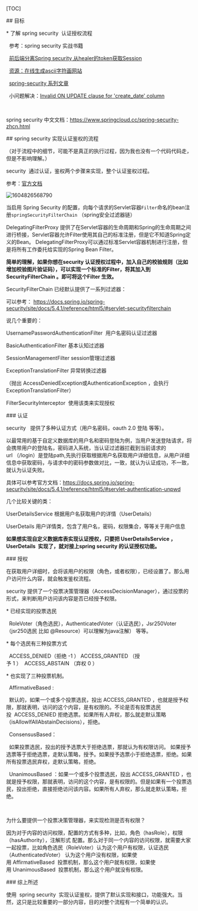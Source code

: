 [TOC]

## 目标

* 了解 spring security  认证授权流程

  参考：spring security 实战书籍

  [前后端分离Spring security 从healer的token获取Session](https://www.cnblogs.com/zhangxh20/p/13376920.html?utm_source=tuicool)

  [资源：在线生成ascii字符画网站](https://www.jianshu.com/p/fca56d635091)

  [spring-security 系列文章](https://github.com/BUG9/spring-security)

  小问题解决：[Invalid ON UPDATE clause for 'create_date' column](https://www.cnblogs.com/hiit/p/11313872.html)

 

spring security 中文文档：https://www.springcloud.cc/spring-security-zhcn.html

## spring security 实现认证鉴权的流程

（对于流程中的细节，可能不是真正的执行过程，因为我也没有一个代码代码走，但是不影响理解。）

security  通过认证，鉴权两个步骤来实现，整个认证鉴权过程。

参考：[官方文档](https://docs.spring.io/spring-security/site/docs/5.4.1/reference/html5/#servlet-hello-auto-configuration)

![1604826568790](index_files/1604826568790.png)

当启用 Spring Security 的配置，向每个请求的Servlet容器`Filter`命名的bean注册`springSecurityFilterChain` （spring安全过滤器链）

DelegatingFilterProxy 提供了在Servlet容器的生命周期和Spring的生命周期之间进行桥接，Servlet容器允许Filter使用其自己的标准注册，但是它不知道Spring定义的Bean。 DelegatingFilterProxy可以通过标准Servlet容器机制进行注册，但是将所有工作委托给实现的Spring Bean Filter。

**简单的理解，如果你想在security 认证授权过程中，加入自己的校验规则（比如增加校验图片验证码），可以实现一个标准的Filter，将其加入到SecurityFilterChain 。即可将这个Filter 生效。**

SecurityFilterChain 已经默认提供了一系列过滤器：

可以参考： https://docs.spring.io/spring-security/site/docs/5.4.1/reference/html5/#servlet-securityfilterchain

说几个重要的：

UsernamePasswordAuthenticationFilter  用户名密码认证过滤器

BasicAuthenticationFilter 基本认知过滤器

SessionManagementFilter session管理过滤器

ExceptionTranslationFilter 异常转换过滤器

（抛出 AccessDeniedException或AuthenticationException ，会执行ExceptionTranslationFilter）

FilterSecurityInterceptor  使用该类来实现授权

### 认证

security   提供了多种认证方式（用户名密码，oauth 2.0 登陆 等等）。

以最常用的基于自定义数据库的用户名和密码登陆为例，当用户发送登陆请求，将会携带用户的登陆名，密码进入系统，当认证过滤器拦截到当前请求的url （/login）是登陆path,先执行获取根据用户名获取用户详细信息，从用户详细信息中获取密码，与请求中的密码参数做对比，一致，就认为认证成功，不一致，就认为认证失败。

具体可以参考官方文档：https://docs.spring.io/spring-security/site/docs/5.4.1/reference/html5/#servlet-authentication-unpwd

几个比较关键的类：

UserDetailsService 根据用户名获取用户的详情（UserDetails）

UserDetails 用户详情类，包含了用户名，密码，权限集合，等等关于用户信息

**如果想实现自定义数据库表实现认证授权，只要把 UserDetailsService ，UserDetails  实现了，就对接上spring security 的认证授权功能。**

### 授权

在获取用户详细时，会将该用户的权限（角色，或者权限），已经设置了。那么用户访问什么内容，就会触发鉴权流程。

security 提供了一个投票决策管理器（AccessDecisionManager），通过投票的形式，来判断用户访问该内容是否已经授予权限。

* 已经实现的投票选民

  RoleVoter（角色选民），AuthenticatedVoter（认证选民），Jsr250Voter（jsr250选民 比如 @Resource）可以理解为java注解） 等等。

* 每个选民有三种投票方式

  ACCESS_DENIED（拒绝 -1 ） ACCESS_GRANTED （授予 1 ）  ACCESS_ABSTAIN （弃权 0 ）

* 也实现了三种投票机制。

  AffirmativeBased :

  默认的，如果一个或多个投票选民，投出 ACCESS_GRANTED ，也就是授予权限，那就表明，访问的这个内容，是有权限的。不论是否有投票选民投  ACCESS_DENIED 拒绝选票。如果所有人弃权，那么就走默认策略（isAllowIfAllAbstainDecisions），拒绝。

  ConsensusBased：

  如果投票选民，投出的授予选票大于拒绝选票，那就认为有权限访问。 如果授予选票等于拒绝选票，走默认策略，授予。如果授予选票小于拒绝选票，拒绝。如果所有投票选民弃权，走默认策略，拒绝。

  UnanimousBased ：如果一个或多个投票选民，投出 ACCESS_GRANTED ，也就是授予权限，那就表明，访问的这个内容，是有权限的。但是如果有一个投票选民，投出拒绝，直接拒绝访问该内容。如果所有人弃权，那么就走默认策略，拒绝。

 

为什么要提供一个投票决策管理器，来实现检测是否有权限？

因为对于内容的访问权限，配置的方式有多种，比如，角色（hasRole），权限（hasAuthority），注解形式 配置。那么对于同一个内容的访问权限，就需要大家一起投票，比如角色选民（RoleVoter）认为这个用户有权限，认证选民（AuthenticatedVoter） 认为这个用户没有权限，如果使用 AffirmativeBased  投票机制，那么这个用户就有权限，如果使用 UnanimousBased  投票机制，那么这个用户就没有权限。

### 综上所述

使用  spring security  实现认证鉴权，提供了默认实现和接口，功能强大。当然，这只是比较重要的一部分内容，目的对整个流程有一个简单的认识。

 

 

 

 

 

 

 

 
